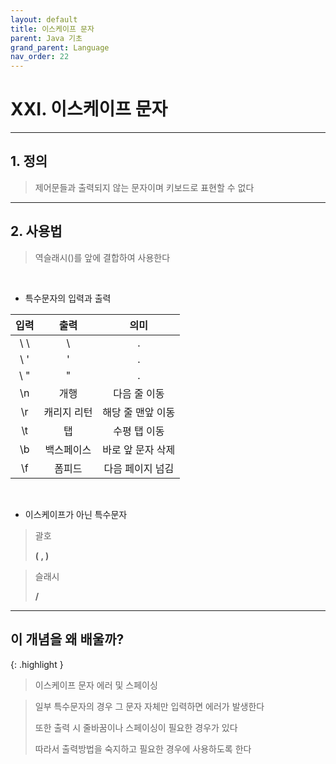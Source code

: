```yaml
---
layout: default
title: 이스케이프 문자
parent: Java 기초
grand_parent: Language
nav_order: 22
---
```


# XXI. 이스케이프 문자

---

## 1. 정의

>  제어문들과 출력되지 않는 문자이며 키보드로 표현할 수 없다

---

## 2. 사용법

> 역슬래시(\)를 앞에 결합하여 사용한다

<br/>

- 특수문자의 입력과 출력

|  입력  |  출력     |         의미         |
|:-----:|:--------:|:-------------------:|
|   \ \ |     \    |          .          |
|   \ ' |     '    |          .          |
|   \ " |     "    |          .          |
|   \n  |   개행    |       다음 줄 이동     |
|   \r  | 캐리지 리턴 |   해당 줄 맨앞 이동     |
|   \t  |   탭      |      수평 탭 이동      |
|   \b  | 백스페이스  |    바로 앞 문자 삭제    |
|   \f  |  폼피드    |     다음 페이지 넘김    |

<br/>

- 이스케이프가 아닌 특수문자

> 괄호
>
> **( , )**

> 슬래시
>
> **/**

---

## **이 개념을 왜 배울까?**

{: .highlight }
> 이스케이프 문자 에러 및 스페이싱

> 일부 특수문자의 경우 그 문자 자체만 입력하면 에러가 발생한다
>
> 또한 출력 시 줄바꿈이나 스페이싱이 필요한 경우가 있다
>
> 따라서 출력방법을 숙지하고 필요한 경우에 사용하도록 한다